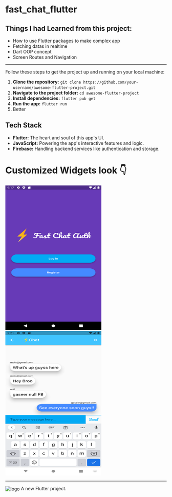 # fast_chat_flutter

## Things I had Learned from this project:
<ul>
    <li>How to use Flutter packages to make complex app</li>
    <li>Fetching datas in realtime</li>
    <li>Dart OOP concept</li>
    <li>Screen Routes and Navigation</li>
    </ul>
    <hr>
Follow these steps to get the project up and running on your local machine:

1. **Clone the repository:** `git clone https://github.com/your-username/awesome-flutter-project.git`
2. **Navigate to the project folder:** `cd awesome-flutter-project`
3. **Install dependencies:** `flutter pub get`
4. **Run the app:** `flutter run`
5. Better
## Tech Stack


- **Flutter:** The heart and soul of this app's UI.
- **JavaScript:** Powering the app's interactive features and logic.
- **Firebase:** Handling backend services like authentication and storage.


# Customized Widgets look 👇
<div >
    <img src="/welcome.png" width="300px" height = "450px"</img>
    <img src="/chat.png" width="300px" height = "450px"</img>
</div>
         
<hr>

<img align="center" width="500" alt="logo" src="https://user-images.githubusercontent.com/55774240/122635653-da725d80-d102-11eb-9208-4c8d8b4a1ac6.png" />
A new Flutter project.
